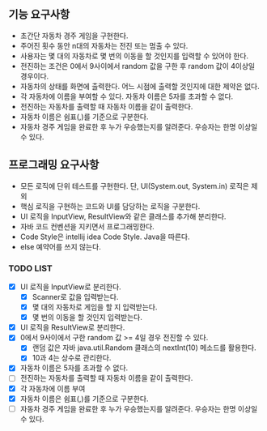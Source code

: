 ## 기능 요구사항
- 초간단 자동차 경주 게임을 구현한다.
- 주어진 횟수 동안 n대의 자동차는 전진 또는 멈출 수 있다.
- 사용자는 몇 대의 자동차로 몇 번의 이동을 할 것인지를 입력할 수 있어야 한다.
- 전진하는 조건은 0에서 9사이에서 random 값을 구한 후 random 값이 4이상일 경우이다.
- 자동차의 상태를 화면에 출력한다. 어느 시점에 출력할 것인지에 대한 제약은 없다.
- 각 자동차에 이름을 부여할 수 있다. 자동차 이름은 5자를 초과할 수 없다.
- 전진하는 자동차를 출력할 때 자동차 이름을 같이 출력한다.
- 자동차 이름은 쉼표(,)를 기준으로 구분한다.
- 자동차 경주 게임을 완료한 후 누가 우승했는지를 알려준다. 우승자는 한명 이상일 수 있다.

## 프로그래밍 요구사항
- 모든 로직에 단위 테스트를 구현한다. 단, UI(System.out, System.in) 로직은 제외
- 핵심 로직을 구현하는 코드와 UI를 담당하는 로직을 구분한다.
- UI 로직을 InputView, ResultView와 같은 클래스를 추가해 분리한다.
- 자바 코드 컨벤션을 지키면서 프로그래밍한다.
- Code Style은 intellij idea Code Style. Java을 따른다. 
- else 예약어를 쓰지 않는다.

### TODO LIST
- [X] UI 로직을 InputView로 분리한다.
  - [X] Scanner로 값을 입력받는다.
  - [X] 몇 대의 자동차로 게임을 할 지 입력받는다.
  - [X] 몇 번의 이동을 할 것인지 입력받는다.
- [X] UI 로직을 ResultView로 분리한다.
- [X] 0에서 9사이에서 구한 random 값 >= 4일 경우 전진할 수 있다.
  - [X] 랜덤 값은 자바 java.util.Random 클래스의 nextInt(10) 메소드를 활용한다.
  - [X] 10과 4는 상수로 관리한다.
- [X] 자동차 이름은 5자를 초과할 수 없다.
- [ ] 전진하는 자동차를 출력할 때 자동차 이름을 같이 출력한다.
- [X] 각 자동차에 이름 부여
- [X] 자동차 이름은 쉼표(,)를 기준으로 구분한다.
- [ ] 자동차 경주 게임을 완료한 후 누가 우승했는지를 알려준다. 우승자는 한명 이상일 수 있다.
